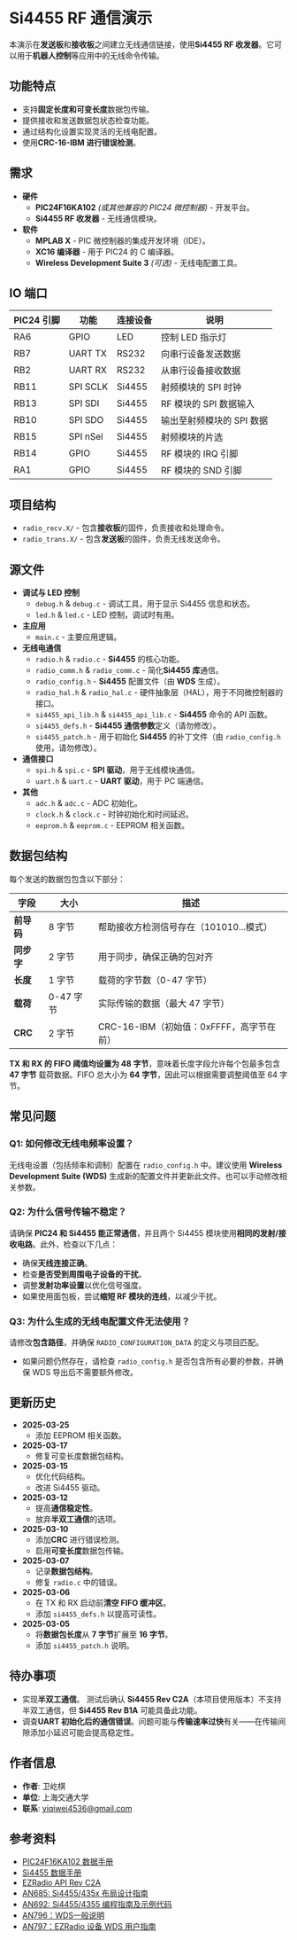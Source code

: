 # Si4455 RF 通信演示

本演示在**发送板**和**接收板**之间建立无线通信链接，使用**Si4455 RF 收发器**。它可以用于**机器人控制**等应用中的无线命令传输。

## 功能特点

- 支持**固定长度和可变长度**数据包传输。
- 提供接收和发送数据包状态检查功能。
- 通过结构化设置实现灵活的无线电配置。
- 使用**CRC-16-IBM 进行错误检测**。

## 需求

- **硬件**
  - **PIC24F16KA102** *(或其他兼容的 PIC24 微控制器)* - 开发平台。
  - **Si4455 RF 收发器** - 无线通信模块。
- **软件**
  - **MPLAB X** - PIC 微控制器的集成开发环境（IDE）。
  - **XC16 编译器** - 用于 PIC24 的 C 编译器。
  - **Wireless Development Suite 3** *(可选)* - 无线电配置工具。

## IO 端口

| PIC24 引脚 | 功能     | 连接设备 | 说明                      |
| ---------- | -------- | -------- | ------------------------- |
| RA6        | GPIO     | LED      | 控制 LED 指示灯           |
| RB7        | UART TX  | RS232    | 向串行设备发送数据        |
| RB2        | UART RX  | RS232    | 从串行设备接收数据        |
| RB11       | SPI SCLK | Si4455   | 射频模块的 SPI 时钟       |
| RB13       | SPI SDI  | Si4455   | RF 模块的 SPI 数据输入    |
| RB10       | SPI SDO  | Si4455   | 输出至射频模块的 SPI 数据 |
| RB15       | SPI nSel | Si4455   | 射频模块的片选            |
| RB14       | GPIO     | Si4455   | RF 模块的 IRQ 引脚        |
| RA1        | GPIO     | Si4455   | RF 模块的 SND 引脚        |

## 项目结构

- `radio_recv.X/` - 包含**接收板**的固件，负责接收和处理命令。
- `radio_trans.X/` - 包含**发送板**的固件，负责无线发送命令。

## 源文件

- **调试与 LED 控制**
  - `debug.h` & `debug.c` - 调试工具，用于显示 Si4455 信息和状态。
  - `led.h` & `led.c` - LED 控制，调试时有用。
- **主应用**
  - `main.c` - 主要应用逻辑。
- **无线电通信**
  - `radio.h` & `radio.c` - **Si4455** 的核心功能。
  - `radio_comm.h` & `radio_comm.c` - 简化**Si4455 库**通信。
  - `radio_config.h` - **Si4455** 配置文件（由 **WDS** 生成）。
  - `radio_hal.h` & `radio_hal.c` - 硬件抽象层（HAL），用于不同微控制器的接口。
  - `si4455_api_lib.h` & `si4455_api_lib.c` - **Si4455** 命令的 API 函数。
  - `si4455_defs.h` - **Si4455 通信参数**定义（请勿修改）。
  - `si4455_patch.h` - 用于初始化 **Si4455** 的补丁文件（由 `radio_config.h` 使用，请勿修改）。
- **通信接口**
  - `spi.h` & `spi.c` - **SPI 驱动**，用于无线模块通信。
  - `uart.h` & `uart.c` - **UART 驱动**，用于 PC 端通信。
- **其他**
  - `adc.h` & `adc.c` - ADC 初始化。
  - `clock.h` & `clock.c` - 时钟初始化和时间延迟。
  - `eeprom.h` & `eeprom.c` - EEPROM 相关函数。

## 数据包结构

每个发送的数据包包含以下部分：

| 字段       | 大小      | 描述                                     |
| ---------- | --------- | ---------------------------------------- |
| **前导码** | 8 字节    | 帮助接收方检测信号存在（101010...模式）  |
| **同步字** | 2 字节    | 用于同步，确保正确的包对齐               |
| **长度**   | 1 字节    | 载荷的字节数（0-47 字节）                |
| **载荷**   | 0-47 字节 | 实际传输的数据（最大 47 字节）           |
| **CRC**    | 2 字节    | CRC-16-IBM（初始值：0xFFFF，高字节在前） |

**TX 和 RX 的 FIFO 阈值均设置为 48 字节**，意味着长度字段允许每个包最多包含 **47 字节** 载荷数据。FIFO 总大小为 **64 字节**，因此可以根据需要调整阈值至 64 字节。

## 常见问题

### **Q1: 如何修改无线电频率设置？**

无线电设置（包括频率和调制）配置在 `radio_config.h` 中。建议使用 **Wireless Development Suite (WDS)** 生成新的配置文件并更新此文件。也可以手动修改相关参数。

### **Q2: 为什么信号传输不稳定？**

请确保 **PIC24 和 Si4455 能正常通信**，并且两个 Si4455 模块使用**相同的发射/接收电路**。此外，检查以下几点：

- 确保**天线连接正确**。
- 检查**是否受到周围电子设备的干扰**。
- 调整**发射功率设置**以优化信号强度。
- 如果使用面包板，尝试**缩短 RF 模块的连线**，以减少干扰。

### **Q3: 为什么生成的无线电配置文件无法使用？**

请修改**包含路径**，并确保 `RADIO_CONFIGURATION_DATA` 的定义与项目匹配。

- 如果问题仍然存在，请检查 `radio_config.h` 是否包含所有必要的参数，并确保 WDS 导出后不需要额外修改。

## 更新历史

- **2025-03-25**
  - 添加 EEPROM 相关函数。
- **2025-03-17**
  - 修复可变长度数据包结构。
- **2025-03-15**
  - 优化代码结构。
  - 改进 Si4455 驱动。
- **2025-03-12**
  - 提高**通信稳定性**。
  - 放弃**半双工通信**的选项。
- **2025-03-10**
  - 添加**CRC** 进行错误检测。
  - 启用**可变长度**数据包传输。
- **2025-03-07**
  - 记录**数据包结构**。
  - 修复 `radio.c` 中的错误。
- **2025-03-06**
  - 在 TX 和 RX 启动前**清空 FIFO 缓冲区**。
  - 添加 `si4455_defs.h` 以提高可读性。
- **2025-03-05**
  - 将**数据包长度**从 **7 字节**扩展至 **16 字节**。
  - 添加 `si4455_patch.h` 说明。

## 待办事项

- 实现**半双工通信**。 测试后确认 **Si4455 Rev C2A**（本项目使用版本）不支持半双工通信，但 **Si4455 Rev B1A** 可能具备此功能。
- 调查**UART 初始化后的通信错误**。问题可能与**传输速率过快**有关——在传输间隙添加小延迟可能会提高稳定性。

## 作者信息

- **作者**: 卫屹棋
- **单位**: 上海交通大学
- **联系**: yiqiwei4536@gmail.com

## 参考资料

- [PIC24F16KA102 数据手册](https://ww1.microchip.com/downloads/en/DeviceDoc/39927c.pdf)
- [Si4455 数据手册](https://www.silabs.com/documents/public/data-sheets/Si4455.pdf)
- [EZRadio API Rev C2A](https://www.silabs.com/documents/public/application-notes/EZRadio_REVC2_API.zip)
- [AN685: Si4455/435x 布局设计指南](https://www.silabs.com/documents/public/application-notes/AN685.pdf)
- [AN692: Si4455/4355 编程指南及示例代码](https://www.silabs.com/documents/public/application-notes/AN692.pdf)
- [AN796：WDS一般说明](https://www.silabs.com/documents/public/application-notes/AN796.pdf)
- [AN797：EZRadio 设备 WDS 用户指南](https://www.silabs.com/documents/public/application-notes/AN797.pdf)